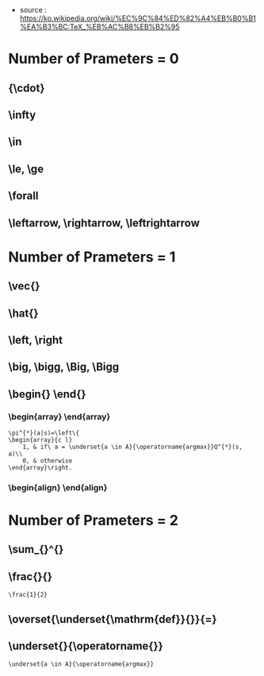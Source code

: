 - source : https://ko.wikipedia.org/wiki/%EC%9C%84%ED%82%A4%EB%B0%B1%EA%B3%BC:TeX_%EB%AC%B8%EB%B2%95

# Number of Prameters = 0
## {\cdot}
## \infty
## \in
## \le, \ge
## \forall
## \leftarrow, \rightarrow, \leftrightarrow



# Number of Prameters = 1
## \vec{}
## \hat{}
## \left, \right
## \big, \bigg, \Big, \Bigg
## \begin{} \end{}
### \begin{array} \end{array}
```
\pi^{*}(a|s)=\left\{
\begin{array}{c l}	
    1, & if\ a = \underset{a \in A}{\operatorname{argmax}}Q^{*}(s, a)\\
    0, & otherwise
\end{array}\right.
```
### \begin{align} \end{align}



# Number of Prameters = 2
## \sum_{}^{}
## \frac{}{}
```
\frac{1}{2}
```
## \overset{\underset{\mathrm{def}}{}}{=}
## \underset{}{\operatorname{}}
```
\underset{a \in A}{\operatorname{argmax}}
```
